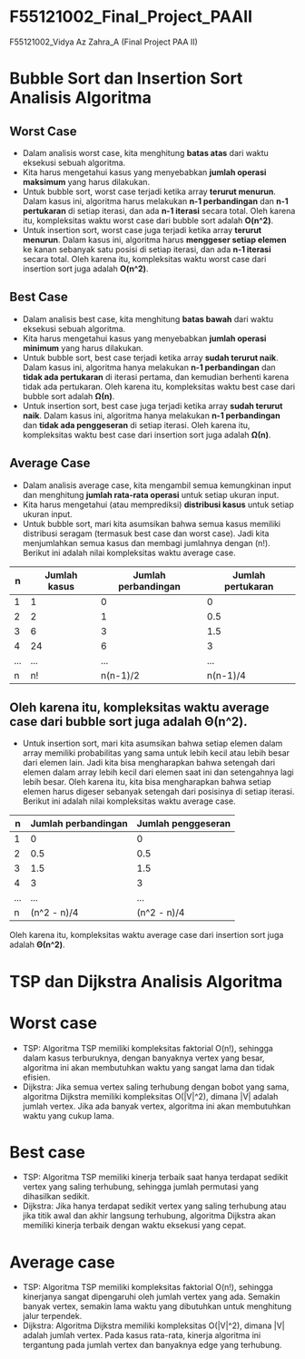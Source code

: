 # F55121002_Final_Project_PAAII
F55121002_Vidya Az Zahra_A (Final Project PAA II)

# Bubble Sort dan Insertion Sort Analisis Algoritma

## Worst Case
- Dalam analisis worst case, kita menghitung **batas atas** dari waktu eksekusi sebuah algoritma.
- Kita harus mengetahui kasus yang menyebabkan **jumlah operasi maksimum** yang harus dilakukan.
- Untuk bubble sort, worst case terjadi ketika array **terurut menurun**. Dalam kasus ini, algoritma harus melakukan **n-1 perbandingan** dan **n-1 pertukaran** di setiap iterasi, dan ada **n-1 iterasi** secara total. Oleh karena itu, kompleksitas waktu worst case dari bubble sort adalah **O(n^2)**.
- Untuk insertion sort, worst case juga terjadi ketika array **terurut menurun**. Dalam kasus ini, algoritma harus **menggeser setiap elemen** ke kanan sebanyak satu posisi di setiap iterasi, dan ada **n-1 iterasi** secara total. Oleh karena itu, kompleksitas waktu worst case dari insertion sort juga adalah **O(n^2)**.

## Best Case
- Dalam analisis best case, kita menghitung **batas bawah** dari waktu eksekusi sebuah algoritma.
- Kita harus mengetahui kasus yang menyebabkan **jumlah operasi minimum** yang harus dilakukan.
- Untuk bubble sort, best case terjadi ketika array **sudah terurut naik**. Dalam kasus ini, algoritma hanya melakukan **n-1 perbandingan** dan **tidak ada pertukaran** di iterasi pertama, dan kemudian berhenti karena tidak ada pertukaran. Oleh karena itu, kompleksitas waktu best case dari bubble sort adalah **Ω(n)**.
- Untuk insertion sort, best case juga terjadi ketika array **sudah terurut naik**. Dalam kasus ini, algoritma hanya melakukan **n-1 perbandingan** dan **tidak ada penggeseran** di setiap iterasi. Oleh karena itu, kompleksitas waktu best case dari insertion sort juga adalah **Ω(n)**.

## Average Case
- Dalam analisis average case, kita mengambil semua kemungkinan input dan menghitung **jumlah rata-rata operasi** untuk setiap ukuran input.
- Kita harus mengetahui (atau memprediksi) **distribusi kasus** untuk setiap ukuran input.
- Untuk bubble sort, mari kita asumsikan bahwa semua kasus memiliki distribusi seragam (termasuk best case dan worst case). Jadi kita menjumlahkan semua kasus dan membagi jumlahnya dengan (n!). Berikut ini adalah nilai kompleksitas waktu average case.

| n | Jumlah kasus | Jumlah perbandingan | Jumlah pertukaran |
|---|--------------|---------------------|-------------------|
| 1 | 1            | 0                   | 0                 |
| 2 | 2            | 1                   | 0.5               |
| 3 | 6            | 3                   | 1.5               |
| 4 | 24           | 6                   | 3                 |
| ...| ...          | ...                 | ...               |
| n | n!           | n(n-1)/2            | n(n-1)/4          |


Oleh karena itu, kompleksitas waktu average case dari bubble sort juga adalah **Θ(n^2)**.
---

- Untuk insertion sort, mari kita asumsikan bahwa setiap elemen dalam array memiliki probabilitas yang sama untuk lebih kecil atau lebih besar dari elemen lain. Jadi kita bisa mengharapkan bahwa setengah dari elemen dalam array lebih kecil dari elemen saat ini dan setengahnya lagi lebih besar. Oleh karena itu, kita bisa mengharapkan bahwa setiap elemen harus digeser sebanyak setengah dari posisinya di setiap iterasi. Berikut ini adalah nilai kompleksitas waktu average case.

| n | Jumlah perbandingan | Jumlah penggeseran |
|---|---------------------|--------------------|
| 1 | 0                   | 0                  |
| 2 | 0.5                 | 0.5                |
| 3 | 1.5                 | 1.5                |
| 4 | 3                   | 3                  |
| ...| ...                 | ...                |
| n | (n^2 - n)/4         | (n^2 - n)/4        |


Oleh karena itu, kompleksitas waktu average case dari insertion sort juga adalah **Θ(n^2)**.

# **TSP dan Dijkstra Analisis Algoritma**
# **Worst case**

*   TSP: Algoritma TSP memiliki kompleksitas faktorial O(n!), sehingga dalam kasus terburuknya, dengan banyaknya vertex yang besar, algoritma ini akan membutuhkan waktu yang sangat lama dan tidak efisien.
*   Dijkstra: Jika semua vertex saling terhubung dengan bobot yang sama, algoritma Dijkstra memiliki kompleksitas O(|V|^2), dimana |V| adalah jumlah vertex. Jika ada banyak vertex, algoritma ini akan membutuhkan waktu yang cukup lama.

# **Best case**



*   TSP: Algoritma TSP memiliki kinerja terbaik saat hanya terdapat sedikit vertex yang saling terhubung, sehingga jumlah permutasi yang dihasilkan sedikit.
*   Dijkstra: Jika hanya terdapat sedikit vertex yang saling terhubung atau jika titik awal dan akhir langsung terhubung, algoritma Dijkstra akan memiliki kinerja terbaik dengan waktu eksekusi yang cepat.

# **Average case**



*   TSP: Algoritma TSP memiliki kompleksitas faktorial O(n!), sehingga kinerjanya sangat dipengaruhi oleh jumlah vertex yang ada. Semakin banyak vertex, semakin lama waktu yang dibutuhkan untuk menghitung jalur terpendek.
*   Dijkstra: Algoritma Dijkstra memiliki kompleksitas O(|V|^2), dimana |V| adalah jumlah vertex. Pada kasus rata-rata, kinerja algoritma ini tergantung pada jumlah vertex dan banyaknya edge yang terhubung.
  
